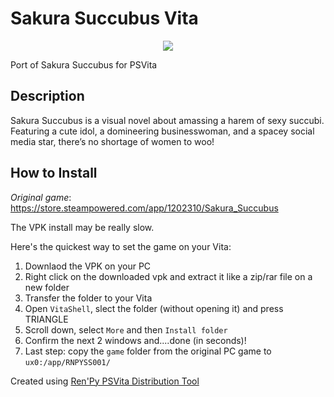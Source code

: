 # Sakura Succubus Vita
<p align="center">
  <img src="https://i.ibb.co/1GZtY2G/ss1.jpg" />
</p>

Port of Sakura Succubus for PSVita

## Description
Sakura Succubus is a visual novel about amassing a harem of sexy succubi. Featuring a cute idol, a domineering businesswoman, and a spacey social media star, there’s no shortage of women to woo!

## How to Install
_Original game_: https://store.steampowered.com/app/1202310/Sakura_Succubus

The VPK install may be really slow.

Here's the quickest way to set the game on your Vita:
1. Downlaod the VPK on your PC
2. Right click on the downloaded vpk and extract it like a zip/rar file on a new folder
3. Transfer the folder to your Vita
4. Open `VitaShell`, slect the folder (without opening it) and press TRIANGLE
5. Scroll down, select `More` and then `Install folder`
6. Confirm the next 2 windows and....done (in seconds)!
7. Last step: copy the `game` folder from the original PC game to `ux0:/app/RNPYSS001/`

Created using [Ren'Py PSVita Distribution Tool](https://github.com/SonicMastr/renpy-vita/releases/tag/v1.0)
